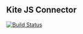 ## Kite JS Connector

[![Build Status](https://travis-ci.org/kiteco/kite-connect-js.svg?branch=master)](https://travis-ci.org/kiteco/kite-connect-js)
